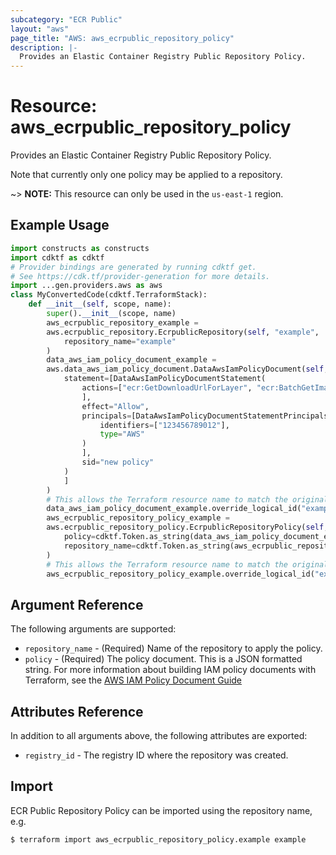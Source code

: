 ```yaml
---
subcategory: "ECR Public"
layout: "aws"
page_title: "AWS: aws_ecrpublic_repository_policy"
description: |-
  Provides an Elastic Container Registry Public Repository Policy.
---
```


# Resource: aws_ecrpublic_repository_policy

Provides an Elastic Container Registry Public Repository Policy.

Note that currently only one policy may be applied to a repository.

~> **NOTE:** This resource can only be used in the `us-east-1` region.

## Example Usage

```python
import constructs as constructs
import cdktf as cdktf
# Provider bindings are generated by running cdktf get.
# See https://cdk.tf/provider-generation for more details.
import ...gen.providers.aws as aws
class MyConvertedCode(cdktf.TerraformStack):
    def __init__(self, scope, name):
        super().__init__(scope, name)
        aws_ecrpublic_repository_example =
        aws.ecrpublic_repository.EcrpublicRepository(self, "example",
            repository_name="example"
        )
        data_aws_iam_policy_document_example =
        aws.data_aws_iam_policy_document.DataAwsIamPolicyDocument(self, "example_1",
            statement=[DataAwsIamPolicyDocumentStatement(
                actions=["ecr:GetDownloadUrlForLayer", "ecr:BatchGetImage", "ecr:BatchCheckLayerAvailability", "ecr:PutImage", "ecr:InitiateLayerUpload", "ecr:UploadLayerPart", "ecr:CompleteLayerUpload", "ecr:DescribeRepositories", "ecr:GetRepositoryPolicy", "ecr:ListImages", "ecr:DeleteRepository", "ecr:BatchDeleteImage", "ecr:SetRepositoryPolicy", "ecr:DeleteRepositoryPolicy"
                ],
                effect="Allow",
                principals=[DataAwsIamPolicyDocumentStatementPrincipals(
                    identifiers=["123456789012"],
                    type="AWS"
                )
                ],
                sid="new policy"
            )
            ]
        )
        # This allows the Terraform resource name to match the original name. You can remove the call if you don't need them to match.
        data_aws_iam_policy_document_example.override_logical_id("example")
        aws_ecrpublic_repository_policy_example =
        aws.ecrpublic_repository_policy.EcrpublicRepositoryPolicy(self, "example_2",
            policy=cdktf.Token.as_string(data_aws_iam_policy_document_example.json),
            repository_name=cdktf.Token.as_string(aws_ecrpublic_repository_example.repository_name)
        )
        # This allows the Terraform resource name to match the original name. You can remove the call if you don't need them to match.
        aws_ecrpublic_repository_policy_example.override_logical_id("example")
```

## Argument Reference

The following arguments are supported:

* `repository_name` - (Required) Name of the repository to apply the policy.
* `policy` - (Required) The policy document. This is a JSON formatted string. For more information about building IAM policy documents with Terraform, see the [AWS IAM Policy Document Guide](https://learn.hashicorp.com/terraform/aws/iam-policy)

## Attributes Reference

In addition to all arguments above, the following attributes are exported:

* `registry_id` - The registry ID where the repository was created.

## Import

ECR Public Repository Policy can be imported using the repository name, e.g.

```
$ terraform import aws_ecrpublic_repository_policy.example example
```

<!-- cache-key: cdktf-0.17.0-pre.15 input-f6c9df21d7db5792d7dcc0ce1c732e527d4c77ee76dc4845a36a92fa7c3568d2 -->
